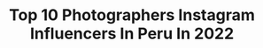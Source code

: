 ---
title: Top 10 Photographers Instagram Influencers In Peru In 2022
description: >-
  Find top photographers Instagram influencers in Peru in 2022. Most popular hashtags: #sonyalpha #photography #peru #model.
platform: Instagram
hits: 50
text_top: See the most popular Instagram profiles on inBeat.
text_bottom: inBeat has 50 Instagram influencers like this in Peru for you to pitch.
profiles:
  - username: "danielatalavera"
    fullname: >-
      danielatalavera
    bio: >-
      Photographer
    location: "Peru"
    followers: 17733
    engagement: 112
    commentsToLikes: 0.023406
    id: ck6u1dou9l4cj0j71he0kbt80
    verified: false
    hashtags: "#quedateencasa, #photography, #undiamasundiamenos, #peru"
  - username: "marianobreccia"
    fullname: >-
      Mariano Breccia
    bio: >-
      •Multi-sport Athlete/Multideportista •Photographer/Fotógrafo •Capitán @adidasrunners Lima⚡️ •Sponsored by: @adidasterrex @suunto @gopro @scoscheperu
    location: "Peru"
    followers: 75240
    engagement: 495
    commentsToLikes: 0.074260
    id: ck6ub4sus7gs20j71ww6ugyp4
    verified: true
    hashtags: "#enjoy, #explorer, #publicidad, #outdoors"
  - username: "hannah_mooney_tkd"
    fullname: >-
      Hannah🥀🥋⛓🖤
    bio: >-
      🇺🇸National Poomsae Team Member🇺🇸Bronze medalist at the 10th World Championships in Lima, Peru!🏅 Photographer📷 🐩Passionate about animal rescue🦆
    location: "Peru"
    followers: 15326
    engagement: 2188
    commentsToLikes: 0.014481
    id: ck5q5f1o8slbb0i11tttta1xu
    verified: false
    hashtags: "#sport, #martialartsgirls, #taekwondo, #taekwondokick"
  - username: "luis_silvav"
    fullname: >-
      Luis Silva
    bio: >-
      📷Photographer || 📹Filmmaker 📍Lima,Perú 📩Tarifas y colaboraciones al DM 👇🏻Official Website👇🏻
    location: "Peru"
    followers: 15976
    engagement: 736
    commentsToLikes: 0.021847
    id: ck0vvtbj1qo8v0i19sjxkpd7z
    verified: false
    hashtags: "#canon, #sigma, #cuarentena, #lifestyle"
  - username: "talia.escamilo"
    fullname: >-
      Talia EC | Adventure ✈
    bio: >-
      Storyteller | Photographer | Explorer 🌍 Go where you feel most alive! 📷 Sharing moments 📍 Lima, Perú 🇵🇪 💌 talia.escamilo@gmail.com
    location: "Peru"
    followers: 12985
    engagement: 1231
    commentsToLikes: 0.219656
    id: ck5hfe87nx23v0i112dopztf2
    verified: false
    hashtags: "#paisajesperu, #droneoftheday, #letsenjoyperu, #peru"
  - username: "yisus_eat_world"
    fullname: >-
      
    bio: >-
      Base in peru Photographer Filmmaker Portrait & lifestyle , urban , Sony A7III Segunda cuenta @guz_eat_world
    location: "Peru"
    followers: 14641
    engagement: 321
    commentsToLikes: 0.225260
    id: ck13d1vnk38ul0i19b40pey7z
    verified: false
    hashtags: "#moodyports, #doports, #perumoda, #sonyportraits"
  - username: "c.salazarfoto"
    fullname: >-
      CARLOS SALAZAR
    bio: >-
      Fashion photographer DM for facetime shootings Retoucher Lima, Peru 🇵🇪📍
    location: "Peru"
    followers: 18564
    engagement: 278
    commentsToLikes: 0.028351
    id: ck0vymztj4syd0i19mtqch916
    verified: false
    hashtags: "#fashion, #model, #shot, #editorial"
  - username: "_jeanpierrediaz"
    fullname: >-
      Jean Pierre Díaz
    bio: >-
      Actor, Photographer and Filmmaker 📷@jeanpierrediazphoto 🎬 @enlalunafilms
    location: "Peru"
    followers: 29072
    engagement: 121
    commentsToLikes: 0.032876
    id: ckap65qw3eihs0i78j14qxrl2
    verified: false
    hashtags: "#alphabysony, #jeanpierrediaz, #filmmaker, #sonylatin"
  - username: "rafabertoriniph"
    fullname: >-
      Rafa Bertorini
    bio: >-
      | Photographer, 27 | { Life + work } ✨✈️ 🔸Sony Alpha partner bertoriniph@gmail.com . 📍Based in Lima, Perú
    location: "Peru"
    followers: 29753
    engagement: 222
    commentsToLikes: 0.016065
    id: ck5c5h91h3gzr0i11dg86mjl8
    verified: false
    hashtags: "#sonyalpha, #summer, #naturallight, #35mm"
  - username: "mydetoxtravel"
    fullname: >-
      C A T H  S I M A R D
    bio: >-
      @sonyalpha @gosselinphoto @givebacktonature Photographer, Artist, Educator PATAGONIA workshops are OUT!
    location: "Peru"
    followers: 133649
    engagement: 911
    commentsToLikes: 0.032245
    id: ck0u2myti0ezb0i19b3h6guqn
    verified: false
    hashtags: "#sonyalpha, #alphacollective, #bealpha, #aicdoesiceland"
---